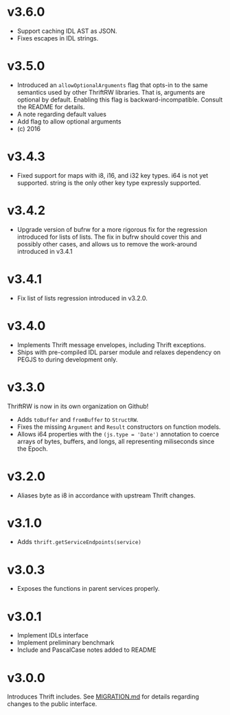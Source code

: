 # v3.6.0

- Support caching IDL AST as JSON.
- Fixes escapes in IDL strings.

# v3.5.0

- Introduced an `allowOptionalArguments` flag that opts-in to
  the same semantics used by other ThriftRW libraries.
  That is, arguments are optional by default.
  Enabling this flag is backward-incompatible.
  Consult the README for details.
- A note regarding default values
- Add flag to allow optional arguments
- (c) 2016

# v3.4.3

- Fixed support for maps with i8, i16, and i32 key types.
  i64 is not yet supported.
  string is the only other key type expressly supported.

# v3.4.2

- Upgrade version of bufrw for a more rigorous fix for the regression
  introduced for lists of lists.
  The fix in bufrw should cover this and possibly other cases, and
  allows us to remove the work-around introduced in v3.4.1

# v3.4.1

- Fix list of lists regression introduced in v3.2.0.

# v3.4.0

- Implements Thrift message envelopes, including Thrift exceptions.
- Ships with pre-compiled IDL parser module and relaxes dependency on PEGJS to
  during development only.

# v3.3.0

ThriftRW is now in its own organization on Github!

- Adds `toBuffer` and `fromBuffer` to `StructRW`.
- Fixes the missing `Argument` and `Result` constructors on function models.
- Allows i64 properties with the `(js.type = 'Date')` annotation to coerce
  arrays of bytes, buffers, and longs, all representing miliseconds since the
  Epoch.

# v3.2.0

- Aliases byte as i8 in accordance with upstream Thrift changes.

# v3.1.0

- Adds `thrift.getServiceEndpoints(service)`

# v3.0.3

- Exposes the functions in parent services properly.

# v3.0.1

- Implement IDLs interface
- Implement preliminary benchmark
- Include and PascalCase notes added to README

# v3.0.0

Introduces Thrift includes.
See [MIGRATION.md](MIGRATION.md) for details regarding changes to the public
interface.
